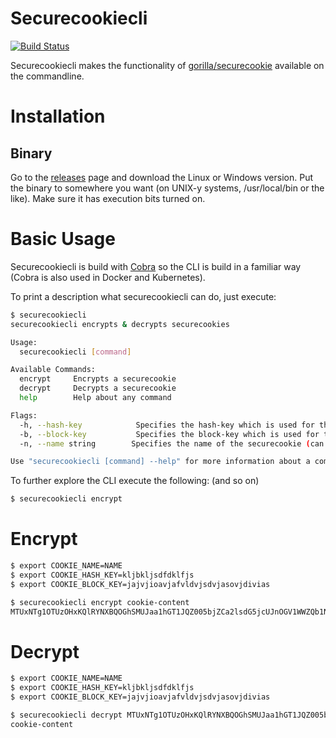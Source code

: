 # Securecookiecli

[![Build Status](https://travis-ci.org/sbueringer/securecookiecli.svg?branch=master)](https://travis-ci.org/sbueringer/securecookiecli)

Securecookiecli makes the functionality of [gorilla/securecookie](https://github.com/gorilla/securecookie) available on the commandline.

# Installation

## Binary

Go to the [releases](https://github.com/sbueringer/securecookiecli/releases) page and download the Linux or Windows version. Put the binary to somewhere you want (on UNIX-y systems, /usr/local/bin or the like). Make sure it has execution bits turned on.

# Basic Usage

Securecookiecli is build with [Cobra](https://github.com/spf13/cobra) so the CLI is build in a familiar way (Cobra is also used in Docker and Kubernetes).

To print a description what securecookiecli can do, just execute:
```bash
$ securecookiecli
securecookiecli encrypts & decrypts securecookies

Usage:
  securecookiecli [command]

Available Commands:
  encrypt     Encrypts a securecookie
  decrypt     Decrypts a securecookie
  help        Help about any command

Flags:
  -h, --hash-key            Specifies the hash-key which is used for the securecookie (can also be set with the env variable HASH_KEY)
  -b, --block-key           Specifies the block-key which is used for the securecookie (can also be set with the env variable BLOCK_KEY)
  -n, --name string        Specifies the name of the securecookie (can also be set with the env variable COOKIE_NAME) (mandatory)

Use "securecookiecli [command] --help" for more information about a command.
```

To further explore the CLI execute the following: (and so on)
```bash
$ securecookiecli encrypt
```

# Encrypt

```bash
$ export COOKIE_NAME=NAME
$ export COOKIE_HASH_KEY=kljbkljsdfdklfjs
$ export COOKIE_BLOCK_KEY=jajvjioavjafvldvjsdvjasovjdivias

$ securecookiecli encrypt cookie-content
MTUxNTg1OTUzOHxKQlRYNXBQOGhSMUJaa1hGT1JQZ005bjZCa2lsdG5jcUJnOGV1WWZQb1NSay13PT18T8x2-51mGVWO8qQ1nB41F45qEkSdt6XGYbRNiCHgDEQ=
```

# Decrypt

```bash
$ export COOKIE_NAME=NAME
$ export COOKIE_HASH_KEY=kljbkljsdfdklfjs
$ export COOKIE_BLOCK_KEY=jajvjioavjafvldvjsdvjasovjdivias

$ securecookiecli decrypt MTUxNTg1OTUzOHxKQlRYNXBQOGhSMUJaa1hGT1JQZ005bjZCa2lsdG5jcUJnOGV1WWZQb1NSay13PT18T8x2-51mGVWO8qQ1nB41F45qEkSdt6XGYbRNiCHgDEQ=
cookie-content

```
